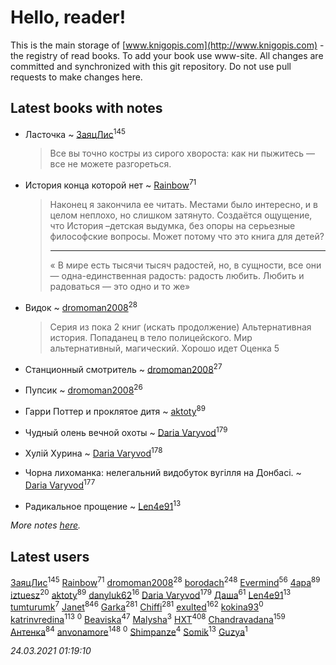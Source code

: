 # Hello, reader!
This is the main storage of [www.knigopis.com](http://www.knigopis.com) - the registry of read books.
To add your book use www-site. All changes are committed and synchronized with this git repository.
Do not use pull requests to make changes here.


## Latest books with notes
* Ласточка ~ [ЗаяцЛис](users/112/112388384595246311466-google)<sup>145</sup>
    > Все вы точно костры из сирого хвороста: как ни пыжитесь — все не можете разгореться.

* История конца которой нет ~ [Rainbow](users/109/109787328219839805802-google)<sup>71</sup>
    > Наконец я закончила ее читать. Местами было интересно, и в целом неплохо, но слишком затянуто. Создаётся ощущение, что История –детская выдумка, без опоры на серьезные философские вопросы. Может потому что это книга для детей?
    > ______________
    > « В мире есть тысячи тысяч радостей, но, в сущности, все они — одна-единственная радость: радость любить. Любить и радоваться — это одно и то же»

* Видок ~ [dromoman2008](users/444/44461886-yandex)<sup>28</sup>
    > Серия из пока 2 книг (искать продолжение)
    > Альтернативная история. Попаданец в тело полицейского. Мир альтернативный, магический. Хорошо идет
    > Оценка 5

* Станционный смотритель ~ [dromoman2008](users/444/44461886-yandex)<sup>27</sup>

* Пупсик ~ [dromoman2008](users/444/44461886-yandex)<sup>26</sup>

* Гарри Поттер и проклятое дитя ~ [aktoty](users/275/275766107-vkontakte)<sup>89</sup>

* Чудный олень вечной охоты ~ [Daria Varyvod](users/829/829893410524253-facebook)<sup>179</sup>

* Хулій Хурина ~ [Daria Varyvod](users/829/829893410524253-facebook)<sup>178</sup>

* Чорна лихоманка: нелегальний видобуток вугілля на Донбасі. ~ [Daria Varyvod](users/829/829893410524253-facebook)<sup>177</sup>

* Радикальное прощение ~ [Len4e91](users/254/254448176-yandex)<sup>13</sup>


_More notes [here](latest_books_with_notes.md)._


## Latest users
[ЗаяцЛис](users/112/112388384595246311466-google)<sup>145</sup> 
[Rainbow](users/109/109787328219839805802-google)<sup>71</sup> 
[dromoman2008](users/444/44461886-yandex)<sup>28</sup> 
[borodach](users/157/15706320-vkontakte)<sup>248</sup> 
[Evermind](users/302/302928912-vkontakte)<sup>56</sup> 
[4apa](users/117/117392596378069249667-google)<sup>89</sup> 
[iztuesz](users/100/100877468102766148730-google)<sup>20</sup> 
[aktoty](users/275/275766107-vkontakte)<sup>89</sup> 
[danyluk62](users/374/374149854-vkontakte)<sup>16</sup> 
[Daria Varyvod](users/829/829893410524253-facebook)<sup>179</sup> 
[Даша](users/334/334696193054530347-mailru)<sup>61</sup> 
[Len4e91](users/254/254448176-yandex)<sup>13</sup> 
[tumturumk](users/135/135685382-vkontakte)<sup>7</sup> 
[Janet](users/108/108113656204404967440-google)<sup>846</sup> 
[Garka](users/115/115753719718250012620-google)<sup>281</sup> 
[Chiffi](users/105/105831994080785626680-google)<sup>281</sup> 
[exulted](users/100/100599204551896265722-google)<sup>162</sup> 
[kokina93](users/210/210927617-yandex)<sup>0</sup> 
[katrinvredina](users/233/2336755-vkontakte)<sup>113</sup> 
[](users/105/105362923714442300619-google)<sup>0</sup> 
[Beaviska](users/102/10202544960024508-facebook)<sup>47</sup> 
[Malysha](users/412/4129490930435358-facebook)<sup>3</sup> 
[HXT](users/100/100002563462782-facebook)<sup>408</sup> 
[Chandravadana](users/105/105866022348292919948-google)<sup>159</sup> 
[Антенка](users/118/118158645037334943900-google)<sup>84</sup> 
[anvonamore](users/595/5957175-vkontakte)<sup>148</sup> 
[](users/234/234992147-vkontakte)<sup>0</sup> 
[Shimpanze](users/108/108324375224819470216-google)<sup>4</sup> 
[Somik](users/100/100006761945842-facebook)<sup>13</sup> 
[Guzya](users/819/819285468208720-facebook)<sup>1</sup> 


_24.03.2021 01:19:10_

